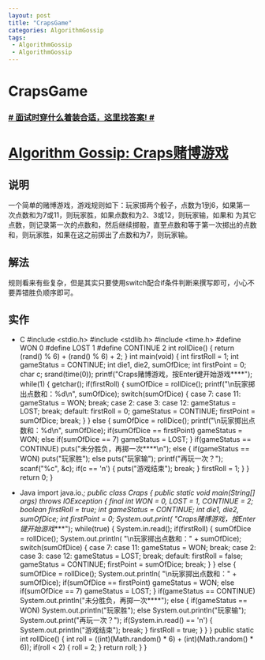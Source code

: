 ```yaml
---
layout: post
title: "CrapsGame"
categories: AlgorithmGossip
tags: 
 - AlgorithmGossip
 - AlgorithmGossip
--- 
```


# CrapsGame

### [# 面试时穿什么着装合适，这里找答案! #](http://taobao.esmartweb.com/man.htm)

# [Algorithm Gossip: Craps赌博游戏]()

## 说明

一个简单的赌博游戏，游戏规则如下：玩家掷两个骰子，点数为1到6，如果第一次点数和为7或11，则玩家胜，如果点数和为2、3或12，则玩家输，如果和 为其它点数，则记录第一次的点数和，然后继续掷骰，直至点数和等于第一次掷出的点数和，则玩家胜，如果在这之前掷出了点数和为7，则玩家输。

## 解法

规则看来有些复杂，但是其实只要使用switch配合if条件判断来撰写即可，小心不要弄错胜负顺序即可。

## 实作

* C
#include <stdio.h>
#include <stdlib.h>
#include <time.h>
#define WON 0
#define LOST 1
#define CONTINUE 2
int rollDice() {
return (rand() % 6) + (rand() % 6) + 2;
}
int main(void) {
int firstRoll = 1;
int gameStatus = CONTINUE;
int die1, die2, sumOfDice;
int firstPoint = 0;
char c;
srand(time(0));
printf("Craps赌博游戏，按Enter键开始游戏****");
while(1) {
getchar();
if(firstRoll) {
sumOfDice = rollDice();
printf("\n玩家掷出点数和：%d\n", sumOfDice);
switch(sumOfDice) {
case 7: case 11:
gameStatus = WON; break;
case 2: case 3: case 12:
gameStatus = LOST; break;
default:
firstRoll = 0;
gameStatus = CONTINUE;
firstPoint = sumOfDice;
break;
}
}
else {
sumOfDice = rollDice();
printf("\n玩家掷出点数和：%d\n", sumOfDice);
if(sumOfDice == firstPoint)
gameStatus = WON;
else if(sumOfDice == 7)
gameStatus = LOST;
}
if(gameStatus == CONTINUE)
puts("未分胜负，再掷一次****\n");
else {
if(gameStatus == WON)
puts("玩家胜");
else
puts("玩家输");
printf("再玩一次？");
scanf("%c", &c);
if(c == 'n') {
puts("游戏结束");
break;
}
firstRoll = 1;
}
}
return 0;
}

* Java
import java.io.*;
public class Craps {
public static void main(String[] args)
throws IOException {
final int WON = 0, LOST = 1, CONTINUE = 2;
boolean firstRoll = true;
int gameStatus = CONTINUE;
int die1, die2, sumOfDice;
int firstPoint = 0;
System.out.print(
"Craps赌博游戏，按Enter键开始游戏****");
while(true) {
System.in.read();
if(firstRoll) {
sumOfDice = rollDice();
System.out.println(
"\n玩家掷出点数和：" + sumOfDice);
switch(sumOfDice) {
case 7: case 11:
gameStatus = WON; break;
case 2: case 3: case 12:
gameStatus = LOST; break;
default:
firstRoll = false;
gameStatus = CONTINUE;
firstPoint = sumOfDice;
break;
}
}
else {
sumOfDice = rollDice();
System.out.println(
"\n玩家掷出点数和：" + sumOfDice);
if(sumOfDice == firstPoint)
gameStatus = WON;
else if(sumOfDice == 7)
gameStatus = LOST;
}
if(gameStatus == CONTINUE)
System.out.println("未分胜负，再掷一次****");
else {
if(gameStatus == WON)
System.out.println("玩家胜");
else
System.out.println("玩家输");
System.out.print("再玩一次？");
if(System.in.read() == 'n') {
System.out.println("游戏结束");
break;
}
firstRoll = true;
}
}
}
public static int rollDice() {
int roll = ((int)(Math.random() * 6) +
(int)(Math.random() * 6));
if(roll < 2) {
roll = 2;
}
return roll;
}
}
